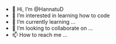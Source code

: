 - 👋 Hi, I’m @HannatuD
- 👀 I’m interested in learning how to code
- 🌱 I’m currently learning ...
- 💞️ I’m looking to collaborate on ...
- 📫 How to reach me ...

<!---
HannatuD/HannatuD is a ✨ special ✨ repository because its `README.md` (this file) appears on your GitHub profile.
You can click the Preview link to take a look at your changes.
--->
